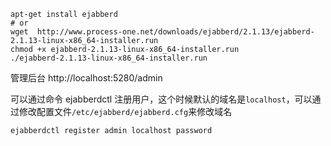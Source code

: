 

```shell
apt-get install ejabberd
# or
wget  http://www.process-one.net/downloads/ejabberd/2.1.13/ejabberd-2.1.13-linux-x86_64-installer.run
chmod +x ejabberd-2.1.13-linux-x86_64-installer.run
./ejabberd-2.1.13-linux-x86_64-installer.run
```

管理后台 
http://localhost:5280/admin

可以通过命令 ejabberdctl 注册用户，这个时候默认的域名是`localhost`，可以通过修改配置文件`/etc/ejabberd/ejabberd.cfg`来修改域名

```shell
ejabberdctl register admin localhost password
```